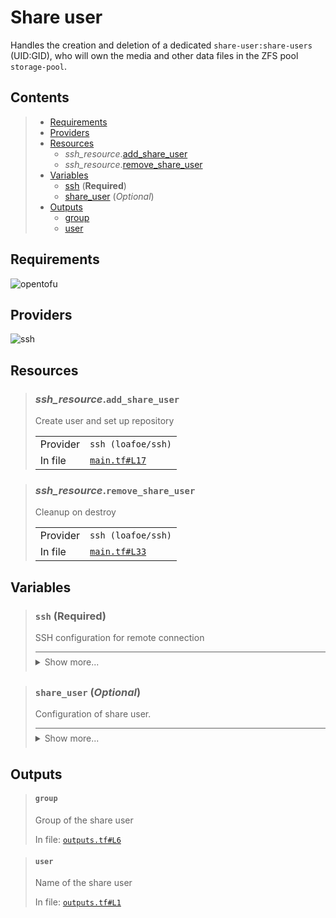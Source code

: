 # Share user

Handles the creation and deletion of a dedicated `share-user:share-users` (UID:GID),
who will own the media and other data files in the ZFS pool `storage-pool`.

## Contents

<blockquote><!-- contents:start -->

- [Requirements](#requirements)
- [Providers](#providers)
- [Resources](#resources)
  - _ssh_resource_.[add_share_user](#ssh_resourceadd_share_user)
  - _ssh_resource_.[remove_share_user](#ssh_resourceremove_share_user)
- [Variables](#variables)
  - [ssh](#ssh-required) (**Required**)
  - [share_user](#share_user-optional) (*Optional*)
- [Outputs](#outputs)
  - [group](#group)
  - [user](#user)
</blockquote><!-- contents:end -->

## Requirements
![opentofu](https://img.shields.io/badge/OpenTofu->=1.10.5-d3287d?logo=opentofu)

## Providers
  
![ssh](https://img.shields.io/badge/ssh--4fa4f9)

## Resources
  
<blockquote><!-- resource:"ssh_resource.add_share_user":start -->

### _ssh_resource_.`add_share_user`

Create user and set up repository
  <table>
    <tr>
      <td>Provider</td>
      <td><code>ssh (loafoe/ssh)</code></td>
    </tr>
    <tr>
      <td>In file</td>
      <td><a href="./main.tf#L17"><code>main.tf#L17</code></a></td>
    </tr>
  </table>
</blockquote><!-- resource:"ssh_resource.add_share_user":end -->
<blockquote><!-- resource:"ssh_resource.remove_share_user":start -->

### _ssh_resource_.`remove_share_user`

Cleanup on destroy
  <table>
    <tr>
      <td>Provider</td>
      <td><code>ssh (loafoe/ssh)</code></td>
    </tr>
    <tr>
      <td>In file</td>
      <td><a href="./main.tf#L33"><code>main.tf#L33</code></a></td>
    </tr>
  </table>
</blockquote><!-- resource:"ssh_resource.remove_share_user":end -->

## Variables
  
<blockquote><!-- variable:"ssh":start -->

### `ssh` (**Required**)

SSH configuration for remote connection

<details style="border-top-color: inherit; border-top-width: 0.1em; border-top-style: solid; padding-top: 0.5em; padding-bottom: 0.5em;">
  <summary>Show more...</summary>

  **Type**:
  ```hcl
  object({
    host    = string
    user    = string
    id_file = optional(string, "~/.ssh/id_rsa")
  })
  ```
  In file: <a href="./variables.tf#L1"><code>variables.tf#L1</code></a>

</details>
</blockquote><!-- variable:"ssh":end -->
<blockquote><!-- variable:"share_user":start -->

### `share_user` (*Optional*)

Configuration of share user.

<details style="border-top-color: inherit; border-top-width: 0.1em; border-top-style: solid; padding-top: 0.5em; padding-bottom: 0.5em;">
  <summary>Show more...</summary>

  **Type**:
  ```hcl
  object({
    user  = string
    group = string
    uid   = number
    gid   = number
  })
  ```
  **Default**:
  ```json
  {
  "gid": 1000,
  "group": "share-users",
  "uid": 1000,
  "user": "share-user"
}
  ```
  In file: <a href="./variables.tf#L10"><code>variables.tf#L10</code></a>

</details>
</blockquote><!-- variable:"share_user":end -->

## Outputs
  
<blockquote><!-- output:"group":start -->

#### `group`

Group of the share user

In file: <a href="./outputs.tf#L6"><code>outputs.tf#L6</code></a>
</blockquote><!-- output:"group":end -->
<blockquote><!-- output:"user":start -->

#### `user`

Name of the share user

In file: <a href="./outputs.tf#L1"><code>outputs.tf#L1</code></a>
</blockquote><!-- output:"user":end -->